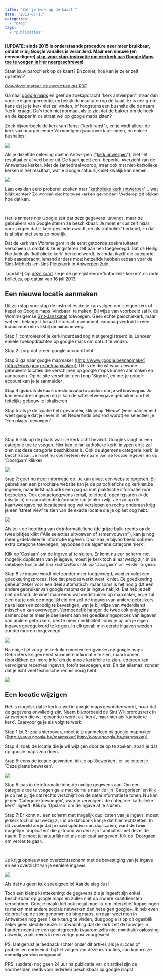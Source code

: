 ```yaml
---
title: "Zet je kerk op de kaart!"
date: "2013-07-11"
categories: 
  - "blog"
tags: 
  - "publicaties"
---
```


**\[UPDATE: sinds 2015 is onderstaande procedure neer meer bruikbaar, omdat er bij Google vanalles is veranderd. Maar een nieuwe (en eenvoudigere) [stap-voor-stap-instructie om een kerk aan Google Maps toe te voegen is hier neergeschreven](/blog/voeg-je-kerk-toe-aan-google-maps/)\]**

Staat jouw parochierk op de kaart? En zoniet, hoe kan je ze er zelf opzetten?

_[Download meteen de instructies als PDF](/wp-content/uploads/2014/12/zetjekerkopdekaart.pdf "Zet je kerk op de kaart!")._

Ga naar [google maps](https://maps.google.be/) en geef de zoekopdracht "kerk antwerpen", maar dan voor je eigen gemeente, en bekijk de resultaten op de kaart. Er is een grote kans dat je je kerk niet zal vinden, of hoogstens een bushalte die de naam 'kerk' draagt. Da's toch niet normaal, als je ziet dat de bakker om de hoek en de kapper in de straat wel op google maps zitten?

Zoek bijvoorbeeld de kerk van Ranst ("kerk ranst"), en je vindt alleen de kerk van buurgemeente Wommelgem (waarover later meer), en enkele bushaltes:

![](https://lh3.googleusercontent.com/QHDmW1hiW0O5UhK1Tbwegho_6RimmLAVL7N8Or393UAgi7b313vjQuv354TB41md00GZLHA5a55j2cA2b0AUYcebZRp7rHiz4sZLCd5l7VtmLq1z9nn3EV1KLw)

Als je dezelfde oefening doet in Antwerpen ("[kerk anwerpen](https://maps.google.be/maps?q=kerk+antwerpen&hl=en&ll=51.212691,4.417019&spn=0.032637,0.078192&sll=51.191179,4.58559&sspn=0.071866,0.169086&hq=kerk&hnear=Antwerpen,+Antwerp,+Flemish+Region&t=m&fll=51.211078,4.420195&fspn=0.035918,0.084543&z=14)"), ziet het resultaat er al veel beter uit. De kaart geeft een -beperkt- overzicht van de Antwerpse kerken. Met de kathedraal voorop, maar ook met niet-katholieke kerken in het resultaat, wat je Google natuurlijk niet kwalijk kan nemen.

![](https://lh4.googleusercontent.com/1hA-SDV0iUKGgstl6VczKa75iYedpcgVJuJVrRgCPwYgz9vOtiIWQHHD9oal9VORBpD1-X3ZJGCuJAlIM7i7-AIEw9SiXkVq5tsA9MHr0zYRE9hauDCBJU94BA)

Laat ons dan eens proberen zoeken naar "[katholieke kerk antwerpen](https://maps.google.be/maps?q=katholieke+kerk+antwerpen&hl=en&ll=51.213121,4.426289&spn=0.065272,0.156384&sll=51.212691,4.417019&sspn=0.032637,0.078192&hq=katholieke+kerk&hnear=Antwerpen,+Antwerp,+Flemish+Region&t=m&fll=51.217261,4.424744&fspn=0.032633,0.078192&z=13)"... wat blijkt echter? Zo worden slechts twee kerken gevonden! Verderop zal blijken hoe dat kan.

 

Het is immers niet Google zelf dat deze gegevens 'uitvindt', maar de gebruikers van Google stellen ze beschikbaar. Je moet er dus zelf maar voor zorgen dat je kerk gevonden wordt, en als 'katholiek' herkend, en dat is al bij al niet eens zo moeilijk.

Dat de kerk van Wommelgem in de eerst getoonde zoekresultaten verscheen is omdat ik ze er gisteren zelf aan heb toegevoegd. Dat de Heilig Hartkerk als 'katholieke kerk' herkend wordt, is omdat ikzelf die categorie heb aangebracht. Iemand anders moet hetzelfde hebben gedaan voor de Sint-Michiels-en-Sint-Pieterkerk in Antwerpen Zuid.

 \[update\] Op [deze kaart](/wp-content/uploads/2014/12/katholiekekerkeningooglemapmaker20130716.pdf "Katholieke kerken in google mapmaker op datum van 16 juli 2013") zie je de geregistreerde 'katholieke kerken' als rode bolletjes, op datum van 16 juli 2013.

## Een nieuwe locatie aanmaken

Dit zijn stap voor stap de instructies die je kan volgen om je eigen kerk of kapel op Google maps 'vindbaar' te maken. Bij wijze van voorbeeld zal ik de Wommelgemse [Sint-Janskapel](http://www.wommelgem.be/product.aspx?id=1118) toevoegen. Geen echte parochiekerk, maar wel een belangrijk lokaal historisch monument, vandaag verdrukt in een industrieterrein vlakbij de autosnelweg.

Stap 1: controleer of je kerk inderdaad nog niet geregistreerd is. Lanceer enkele zoekopdrachten op google maps om dat uit te vinden.

Stap 2: zorg dat je een google account hebt.

Stap 3: ga naar google mapmaker ([http://www.google.be/mapmaker](http://www.google.be/mapmaker)). Dit is de dienst waar gewone gebruikers locaties die verschijnen op google maps kunnen aanmaken en aanpassen. Op de site verschijnt een knop 'Sign in', en met je google account kan je je aanmelden.

Stap 4: gebruik de kaart om de locatie te zoeken die je wil toevoegen. Je kan een adres ingeven en je kan de sattelietweergave gebruiken om het feitelijke gebouw te lokaliseren.

Stap 5: als je de locatie hebt gevonden, klik je op 'Nieuw' (eens aangemeld weet google dat je liever in het Nederlands bediend wordt) en selecteer je 'Een plaats toevoegen'.

 

Stap 6: klik op de plaats waar je kerk zicht bevindt. Google vraagt nu een categorie toe te voegen. Hier kan je nu 'katholieke kerk' intypen en je zal zien dat deze categorie beschikbaar is. Ook de algemene categorie 'kerk' is beschikbaar. Je moet nu ook meteen de naam van de locatie ingeven en op 'Doorgaan' klikken.

![](https://lh4.googleusercontent.com/VWZwslbp1AuiDBLsQHiI-A11vil-tMfYDMeMBn1QBYljZXewfSL5UcF2fvqmB71nkW7nhW_UNJWdCrU1jHZcOU_e1KQdvMYS-Mr0MssU6dYhcgNBd4Zijh9h)

Stap 7: geef nu meer informatie op. Je kan alvast een website opgeven. Bij gebrek aan een parochiale website kan je de parochiefiche op kerknet.be ingeven, maar liefst natuurlijk een pagina met praktische informatie voor bezoekers. Ook contactgegevens (email, telefoon), openingsuren (= de mistijden) en aanvullende informatie kan je hier kwijt. Je kan op de kaartweergave het locatiepunt nog wat verslepen en rechts onderaan krijg je een 'street view' te zien van de exacte locatie die je op het oog hebt.

![](https://lh5.googleusercontent.com/oTthQUdmYN5eXRY2JgEyFAmNvpWVJEEwKKQq3xERG8IWsf2SyXqEkAoQ4K4wLfuKkKrVxNUiZcZG8TSqFE6tf2wXK42h5j_OK7SVJuMUvbticu1LIHsgZP9U)

Als je in de hoofding van de informatiefiche (de grijze balk) rechts op de twee pijltjes klikt ("Alle selecties uitvouwen of samenvouwen"), kan je nog meer gedetailleerde informatie ingeven. Daar kan je bijvoorbeeld ook een extra categorie toevoegen, bijvoobeeld de algemene categorie 'kerk'.

Klik op 'Opslaan' om de ingave af te sluiten. Er komt nu een scherm met mogelijk duplicaten van je ingave, moest je kerk toch al aanwezig zijn in de databank kan je dat hier rechtzetten. Klik op 'Doorgaan' om verder te gaan.

Stap 8: je ingave wordt niet zonder meer toegevoegd, want er volgt een goedkeuringsproces. Hoe dat precies werkt weet ik niet. De goedkeuring gebeurt zeker voor een deel automatisch, maar soms is het nodig dat een andere gebruiker van google mapmaker je ingave nakijkt. Dat heb je zelf niet de hand. Je moet maar eens wat rondstruinen op mapmaker, en je zal zien dat je ook de mogelijkheid om zelf de ingaven van andere gebruikers na te lezen en zonodig te bevestigen, wat je bij wijze van wederdienst misschien kan overwegen. Vermoedelijk hangen de twee ook enigszins samen: des te meer je deelneemt aan het goedkeuringsproces van ingaven van andere gebruikers, des te meer credibiliteit bouw je op om je eigen ingaven goedgekeurd te krijgen. In elk geval: mijn eerste ingaven werden zonder morren toegevoegd.

![](https://lh5.googleusercontent.com/R_5Fu7MdDfzJCHMWnRO6DvjuJsZB6yUWtN3Bra837cXiGa6sH1J84ytOEm0D3TnaQRP1gZwAVSfKOlogDCn5pVquQ0PPZ3Hss1PXcM8RWpF-OgPIXSWg8yo7)

Na enige tijd zou je je kerk dan moeten terugvinden op google maps. Gebruikers krijgen eerst summiere informatie te zien, maar kunnen doorklikken op 'more info' om de mooie kerkfiche te zien. Iedereen kan vervolgens recenties ingeven, foto's toevoegen, enz. En dat allemaal zonder dat je echt veel technische kennis nodig hebt.

![](https://lh4.googleusercontent.com/lmZWf7ayv7qN8Ib3RhhgsQ0Y44iPzfqyjNLcX9schXr5eM4FVqbhon32fw17xxdCx4bO6L6ChqFl_nAVIKbqrRlJFSPfwbPVwCUDgMqNNfaZRNHiKJypmsEY)

## Een locatie wijzigen

Het is mogelijk dat je kerk al wel in google maps gevonden wordt, maar dat de gegevens onvolledig zijn. Neem bijvoorbeeld de Sint Willibrorduskerk in Antwerpen die wel gevonden wordt als 'kerk', maar niet als 'katholieke kerk'. Daarvoor ga je als volgt te werk:

Stap 1 tot 3: zoals hierboven, moet je je aanmelden bij google mapmaker ([http://www.google.be/mapmaker](http://www.google.be/mapmaker)).

Stap 4: zoek de locatie die je wil wijzigen door ze op te zoeken, zoals je dat op google maps zou doen.

Stap 5: eens de locatie gevonden, klik je op 'Bewerken', en selecteer je 'Deze plaats bewerken'.

![](https://lh6.googleusercontent.com/CNK0824MUGeectnzHK2Vmr7bdcecQqKoe_6GlYX4V046rVZZ91Xjqs2gxC3_lC-n9m9OsUUxsFK79P9W62zkLSPtyaeWTCvcCU2X80Lupq60vv_AAIPApZ0T)

Stap 6: pas in de informatiefiche de nodige gegevens aan. Om een categorie toe te voegen ga je met de muis naar de lijn 'Categorieen' en klik je op het pijltje dat rechts verschijnt om de detailinformatie te tonen. Nu kan je een 'Categorie toevoegen', waar je vervolgens de categorie 'katholieke kerk' ingeeft. Klik op 'Opslaan' om de ingave af te sluiten.

Stap 7: Er komt nu een scherm met mogelijk duplicaten van je ingave, moest je kerk toch al aanwezig zijn in de databank kan je dat hier rechtzetten. In dit voorbeeld zie je dat je moet opletten met duplicaten, want de twee mogelijke 'duplicaten' die getoond worden zijn tramhaltes met dezelfde naam. Die moet je natuurlijk niet als duplicaat aangeven! Klik op 'Doorgaan' om verder te gaan.

 

Je krijgt opnieuw een overzichtsscherm met de bevestiging van je ingave en een overzicht van je eerdere ingaves.

![](https://lh6.googleusercontent.com/X4hKdACB53ZNwSnh_D_82Jy50RnqczC2oX3EizQY9gHjOvrwdrwYsM32yo9WpIf3zvfcsBYlcaSHP6A1S2slUyUUSQXNUCdqu7MqWVOZTCtpY4Ib06dspf9Z)

Als dat nu geen leuk speelgoed is! Aan de slag dus!

Toch een kleine kanttekening: de gegevens die je ingeeft zijn enkel beschikbaar op google maps en zullen niet op andere kaartdiensten verschijnen. Google maakt het ook nogal moeilijk om interactief koppelingen te maken met andere sociale netwerken dan het eigen google+. Ik heb even de proef op de som genomen op bing maps, en daar weet men in Antwerpen nog geen 1 kerk terug te vinden, dus google is op dit ogenblik zeker geen slechte keuze. In afwachting dat de kerk zelf de touwtjes in handen neemt en een geintegreerde (waarom zelfs niet mondiale) oplossing uitwerkt, zoals reeds in een vorige post voorgesteld.

PS. laat gerust je feedback achter onder dit artikel, als je succes of problemen ondervindt bij het volgen van deze instructies, dan kunnen ze zonodig worden aangepast!

PPS. (update) nog geen 24 uur na publicatie van dit artikel zijn de voorbeelden reeds voor iedereen beschikbaar op google maps!
